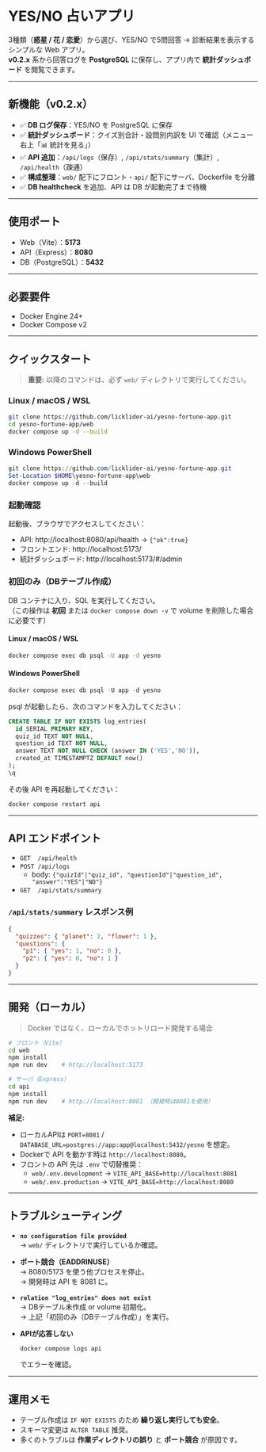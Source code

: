 # YES/NO 占いアプリ

3種類（**惑星 / 花 / 恋愛**）から選び、YES/NO で5問回答 → 診断結果を表示するシンプルな Web アプリ。  
**v0.2.x** 系から回答ログを **PostgreSQL** に保存し、アプリ内で **統計ダッシュボード** を閲覧できます。

---

## 新機能（v0.2.x）
- ✅ **DB ログ保存**：YES/NO を PostgreSQL に保存  
- ✅ **統計ダッシュボード**：クイズ別合計・設問別内訳を UI で確認（メニュー右上「📊 統計を見る」）  
- ✅ **API 追加**：`/api/logs`（保存）, `/api/stats/summary`（集計）, `/api/health`（疎通）  
- ✅ **構成整理**：`web/` 配下にフロント・`api/` 配下にサーバ、Dockerfile を分離  
- ✅ **DB healthcheck** を追加、API は DB が起動完了まで待機

---

## 使用ポート
- Web（Vite）：**5173**  
- API（Express）：**8080**  
- DB（PostgreSQL）：**5432**

---

## 必要要件
- Docker Engine 24+  
- Docker Compose v2

---

## クイックスタート

> **重要:** 以降のコマンドは、必ず `web/` ディレクトリで実行してください。  

### Linux / macOS / WSL
```bash
git clone https://github.com/licklider-ai/yesno-fortune-app.git
cd yesno-fortune-app/web
docker compose up -d --build
```

### Windows PowerShell
```powershell
git clone https://github.com/licklider-ai/yesno-fortune-app.git
Set-Location $HOME\yesno-fortune-app\web
docker compose up -d --build
```

### 起動確認
起動後、ブラウザでアクセスしてください：

- API: http://localhost:8080/api/health → `{"ok":true}`  
- フロントエンド: http://localhost:5173/  
- 統計ダッシュボード: http://localhost:5173/#/admin  

### 初回のみ（DBテーブル作成）

DB コンテナに入り、SQL を実行してください。  
（この操作は **初回** または `docker compose down -v` で volume を削除した場合に必要です）

#### Linux / macOS / WSL
```bash
docker compose exec db psql -U app -d yesno
```

#### Windows PowerShell
```powershell
docker compose exec db psql -U app -d yesno
```

psql が起動したら、次のコマンドを入力してください：
```sql
CREATE TABLE IF NOT EXISTS log_entries(
  id SERIAL PRIMARY KEY,
  quiz_id TEXT NOT NULL,
  question_id TEXT NOT NULL,
  answer TEXT NOT NULL CHECK (answer IN ('YES','NO')),
  created_at TIMESTAMPTZ DEFAULT now()
);
\q
```

その後 API を再起動してください：
```bash
docker compose restart api
```

---

## API エンドポイント
- `GET  /api/health`  
- `POST /api/logs`  
  - body: `{"quizId"|"quiz_id", "questionId"|"question_id", "answer":"YES"|"NO"}`  
- `GET  /api/stats/summary`

### `/api/stats/summary` レスポンス例
```json
{
  "quizzes": { "planet": 2, "flower": 1 },
  "questions": {
    "p1": { "yes": 1, "no": 0 },
    "p2": { "yes": 0, "no": 1 }
  }
}
```

---

## 開発（ローカル）
> Docker ではなく、ローカルでホットリロード開発する場合

```bash
# フロント（Vite）
cd web
npm install
npm run dev    # http://localhost:5173

# サーバ（Express）
cd api
npm install
npm run dev    # http://localhost:8081 （開発時は8081を使用）
```

**補足:**  
- ローカルAPIは `PORT=8081` / `DATABASE_URL=postgres://app:app@localhost:5432/yesno` を想定。  
- Dockerで API を動かす時は `http://localhost:8080`。  
- フロントの API 先は `.env` で切替推奨：  
  - `web/.env.development` → `VITE_API_BASE=http://localhost:8081`  
  - `web/.env.production`  → `VITE_API_BASE=http://localhost:8080`

---

## トラブルシューティング
- **`no configuration file provided`**  
  → `web/` ディレクトリで実行しているか確認。

- **ポート競合（EADDRINUSE）**  
  → 8080/5173 を使う他プロセスを停止。  
  → 開発時は API を 8081 に。

- **`relation "log_entries" does not exist`**  
  → DBテーブル未作成 or volume 初期化。  
  → 上記「初回のみ（DBテーブル作成）」を実行。

- **APIが応答しない**  
  ```bash
  docker compose logs api
  ```
  でエラーを確認。

---

## 運用メモ
- テーブル作成は `IF NOT EXISTS` のため **繰り返し実行しても安全**。  
- スキーマ変更は `ALTER TABLE` 推奨。  
- 多くのトラブルは **作業ディレクトリの誤り** と **ポート競合** が原因です。
